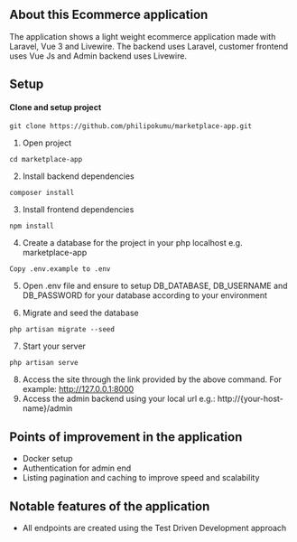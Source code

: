 ## About this Ecommerce application

The application shows a light weight ecommerce application made with Laravel, Vue 3 and Livewire. The backend uses Laravel, customer frontend uses Vue Js and Admin backend uses Livewire.

## Setup

#### Clone and setup project

```
git clone https://github.com/philipokumu/marketplace-app.git
```

1. Open project

```
cd marketplace-app
```

2. Install backend dependencies

```
composer install
```

3. Install frontend dependencies

```
npm install
```

4. Create a database for the project in your php localhost e.g. marketplace-app

```
Copy .env.example to .env
```

5. Open .env file and ensure to setup DB_DATABASE, DB_USERNAME and DB_PASSWORD for your database according to your environment

6. Migrate and seed the database

```
php artisan migrate --seed
```

7. Start your server

```
php artisan serve
```

8. Access the site through the link provided by the above command. For example: http://127.0.0.1:8000
9. Access the admin backend using your local url e.g.: http://{your-host-name}/admin

## Points of improvement in the application

-   Docker setup
-   Authentication for admin end
-   Listing pagination and caching to improve speed and scalability

## Notable features of the application

-   All endpoints are created using the Test Driven Development approach
